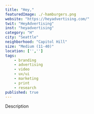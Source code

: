 ```yaml
---
title: "Hey,"
featuredImage: ./-hamburgers.png
website: "https://heyadvertising.com/"
twit: "HeyAdvertising"
inst: "heyadvertising"
category: "H"
city: "Seattle"
neighborhood: "Capitol Hill"
size: "Medium (11-40)"
location: ['','']
tags:
    - branding
    - advertising
    - video
    - ux/ui
    - marketing
    - print
    - research
published: true
---
```


Description
